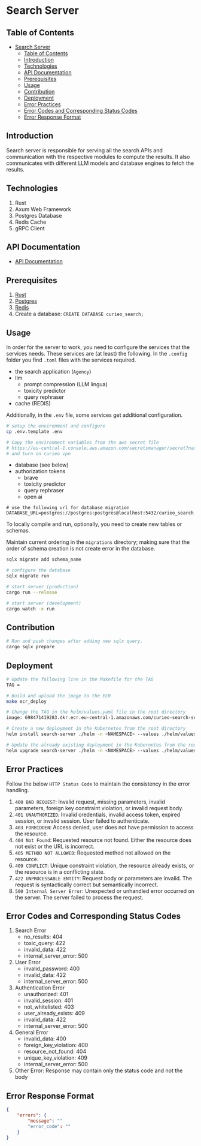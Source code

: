 # Search Server

## Table of Contents
- [Search Server](#search-server)
  - [Table of Contents](#table-of-contents)
  - [Introduction](#introduction)
  - [Technologies](#technologies)
  - [API Documentation](#api-documentation)
  - [Prerequisites](#prerequisites)
  - [Usage](#usage)
  - [Contribution](#contribution)
  - [Deployment](#deployment)
  - [Error Practices](#error-practices)
  - [Error Codes and Corresponding Status Codes](#error-codes-and-corresponding-status-codes)
  - [Error Response Format](#error-response-format)

## Introduction
Search server is responsible for serving all the search APIs and communication with the respective modules to compute the results. It also communicates with different LLM models and database engines to fetch the results.

## Technologies
1. Rust
2. Axum Web Framework
3. Postgres Database
4. Redis Cache
5. gRPC Client

## API Documentation
- [API Documentation](./documentation/search-api.md)

## Prerequisites
1. [Rust](https://www.rust-lang.org/tools/install)
2. [Postgres](https://www.postgresql.org/download/)
3. [Redis](https://redis.io/docs/latest/operate/oss_and_stack/install/install-redis/)
4. Create a database: `CREATE DATABASE curieo_search;`

## Usage

In order for the server to work, you need to configure the services that the services needs. 
These services are (at least) the following. In the `.config` folder you find `.toml` files with the services required.

- the search application (`Agency`)
- llm 
	- prompt compression (LLM lingua)
	- toxicity predictor 
	- query rephraser
- cache (REDIS)

Additionally, in the `.env` file, some services get additional configuration.

```bash
# setup the environment and configure
cp .env.template .env

# Copy the environment variables from the aws secret file
# https://eu-central-1.console.aws.amazon.com/secretsmanager/secret?name=search-server-development-env&region=eu-central-1
# and turn on curieo vpn
```

- database (see below)
- authorization tokens
	- brave
	- toxicity predictor
	- query rephraser 
	- open ai 

```
# use the following url for database migration
DATABASE_URL=postgres://postgres:postgres@localhost:5432/curieo_search
```

To locally compile and run, optionally, you need to create new tables or schemas.

Maintain current ordering in the `migrations` directory; making sure that the order of schema creation is not create error in the database.

```bash
sqlx migrate add schema_name

# configure the database
sqlx migrate run

# start server (production)
cargo run --release

# start server (development)
cargo watch -x run
```

## Contribution
```bash
# Run and push changes after adding new sqlx query.
cargo sqlx prepare
```

## Deployment
```bash
# Update the following line in the Makefile for the TAG
TAG = 

# Build and upload the image to the ECR
make ecr_deploy

# Change the TAG in the helm/values.yaml file in the root directory
image: 698471419283.dkr.ecr.eu-central-1.amazonaws.com/curieo-search-server:<TAG>

# Create a new deployment in the Kubernetes from the root directory
helm install search-server ./helm -n <NAMESPACE> --values ./helm/values.yaml

# Update the already existing deployment in the Kubernetes from the root directory
helm upgrade search-server ./helm -n <NAMESPACE> --values ./helm/values.yaml
```

## Error Practices
Follow the below `HTTP Status Code` to maintain the consistency in the error handling.
1. `400 BAD REQUEST`: Invalid request, missing parameters, invalid parameters, foreign key constraint violation, or invalid request body.
2. `401 UNAUTHORIZED`: Invalid credentials, invalid access token, expired session, or invalid session. User failed to authenticate.
3. `403 FORBIDDEN`: Access denied, user does not have permission to access the resource.
4. `404 Not Found`: Requested resource not found. Either the resource does not exist or the URL is incorrect.
5. `405 METHOD NOT ALLOWED`: Requested method not allowed on the resource.
6. `409 CONFLICT`: Unique constraint violation, the resource already exists, or the resource is in a conflicting state.
7. `422 UNPROCESSABLE ENTITY`: Request body or parameters are invalid. The request is syntactically correct but semantically incorrect.
8. `500 Internal Server Error`: Unexpected or unhandled error occurred on the server. The server failed to process the request.

## Error Codes and Corresponding Status Codes
1. Search Error
   - no_results: 404
   - toxic_query: 422
   - invalid_data: 422
   - internal_server_error: 500
2. User Error
   - invalid_password: 400
   - invalid_data: 422
   - internal_server_error: 500
3. Authentication Error
   - unauthorized: 401
   - invalid_session: 401
   - not_whitelisted: 403
   - user_already_exists: 409
   - invalid_data: 422
   - internal_server_error: 500
4. General Error
    - invalid_data: 400
    - foreign_key_violation: 400
    - resource_not_found: 404
    - unique_key_violation: 409
    - internal_server_error: 500
5. Other Error: Response may contain only the status code and not the body

## Error Response Format
```json
{
    "errors": {
        "message": ""
        "error_code": ""
    }
}
```